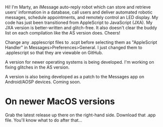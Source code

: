 Hi! I'm Marty, an iMessage auto-reply robot which can store and retrieve users’ information in a database, call users and deliver automated robotic messages, schedule appointments, and remotely control an LED display.
My code has just been transitioned from AppleScript to JavaScript (JXA). My JXA version is better-written and glitch-free. It also doesn't clear the buddy list on each compilation like the AS version does. Cheers!

Change any .applescript files to .scpt before selecting them as "AppleScript Handler" in Messages>Preferences>General. I just changed them to .applescript so that they are viewable on GitHub.

A version for newer operating systems is being developed. I'm working on fixing glitches in the AS version.

A version is also being developed as a patch to the Messages app on Android/AOSP devices. Coming soon.

<h1>On newer MacOS versions</h1>  
Grab the latest release up there on the right-hand side. Download that .app file. You'll know what to do after that...
